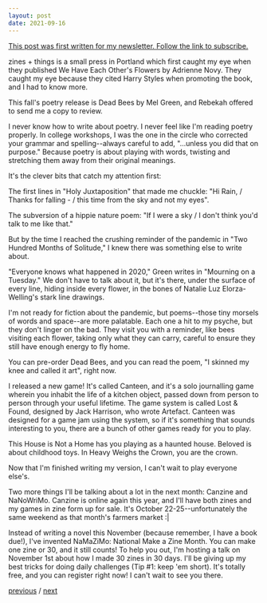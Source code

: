 ```yaml
---
layout: post
date: 2021-09-16
---
```


[This post was first written for my newsletter. Follow the link to subscribe.](https://tinyletter.com/jessdriscoll)

zines + things is a small press in Portland which first caught my eye when they published We Have Each Other's Flowers by Adrienne Novy. They caught my eye because they cited Harry Styles when promoting the book, and I had to know more. 

This fall's poetry release is Dead Bees by Mel Green, and Rebekah offered to send me a copy to review.

I never know how to write about poetry. I never feel like I'm reading poetry properly. In college workshops, I was the one in the circle who corrected your grammar and spelling--always careful to add, "...unless you did that on purpose." Because poetry is about playing with words, twisting and stretching them away from their original meanings. 

It's the clever bits that catch my attention first:

The  first lines in "Holy Juxtaposition" that made me chuckle: "Hi Rain, / Thanks for falling - / this time from the sky and not my eyes". 

The subversion of a hippie nature poem: "If I were a sky / I don't think you'd talk to me like that."

But by the time I reached the crushing reminder of the pandemic in "Two Hundred Months of Solitude," I knew there was something else to write about. 

"Everyone knows what happened in 2020," Green writes in "Mourning on a Tuesday." We don't have to talk about it, but it's there, under the surface of every line, hiding inside every flower, in the bones of Natalie Luz Elorza-Welling's stark line drawings. 

I'm not ready for fiction about the pandemic, but poems--those tiny morsels of words and space--are more palatable. Each one a hit to my psyche, but they don't linger on the bad. They visit you with a reminder, like bees visiting each flower, taking only what they can carry, careful to ensure they still have enough energy to fly home.

You can pre-order Dead Bees, and you can read the poem, "I skinned my knee and called it art", right now.

I released a new game! It's called Canteen, and it's a solo journalling game wherein you inhabit the life of a kitchen object, passed down from person to person through your useful lifetime. The game system is called Lost & Found, designed by Jack Harrison, who wrote Artefact. Canteen was designed for a game jam using the system, so if it's something that sounds interesting to you, there are a bunch of other games ready for you to play. 

This House is Not a Home has you playing as a haunted house. Beloved is about childhood toys. In Heavy Weighs the Crown, you are the crown.

Now that I'm finished writing my version, I can't wait to play everyone else's.

Two more things I'll be talking about a lot in the next month: Canzine and NaNoWriMo. Canzine is online again this year, and I'll have both zines and my games in zine form up for sale. It's October 22-25--unfortunately the same weekend as that month's farmers market :|

Instead of writing a novel this November (because remember, I have a book due!), I've invented NaMaZiMo: National Make a Zine Month. You can make one zine or 30, and it still counts! To help you out, I'm hosting a talk on November 1st about how I made 30 zines in 30 days. I'll be giving up my best tricks for doing daily challenges (Tip #1: keep 'em short). It's totally free, and you can register right now! I can't wait to see you there.

<a href="{{page.previous.url}}">previous</a> / <a href="{{page.next.url}}">next</a>
